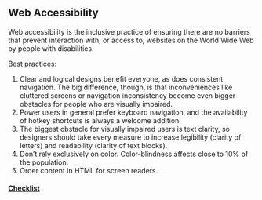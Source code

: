 ## Web Accessibility
Web accessibility is the inclusive practice of ensuring there are no barriers that prevent interaction with, or access to, websites on the World Wide Web by people with disabilities.

Best practices:
1. Clear and logical designs benefit everyone, as does consistent navigation. The big difference, though, is that inconveniences like cluttered screens or navigation inconsistency become even bigger obstacles for people who are visually impaired.
2. Power users in general prefer keyboard navigation, and the availability of hotkey shortcuts is always a welcome addition.
3. The biggest obstacle for visually impaired users is text clarity, so designers should take every measure to increase legibility (clarity of letters) and readability (clarity of text blocks).
4. Don’t rely exclusively on color. Color-blindness affects close to 10% of the population.
5. Order content in HTML for screen readers.

#### [Checklist](https://a11yproject.com/checklist/)

